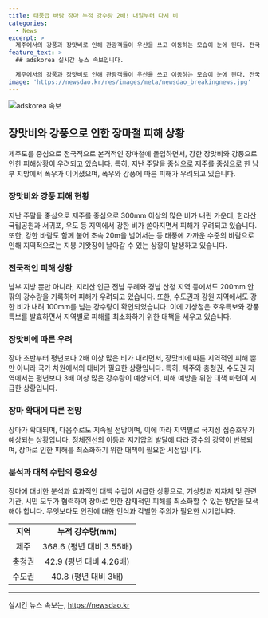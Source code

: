 ```yaml
---
title: 태풍급 바람 장마 누적 강수량 2배! 내일부터 다시 비
categories:
  - News
excerpt: >
  제주에서의 강풍과 장맛비로 인해 관광객들이 우산을 쓰고 이동하는 모습이 눈에 띈다. 전국적으로 장맛비가 시작된 가운데, 제주는 29일부터 30일까지 338.5mm의 많은 비가 내렸고, 남부 지방또한 비가 강하게 쏟아졌다. 이에 기상청은 전라와 경상, 제주산지를 중심으로 호우특보를 발효하고, 폭우가 지속될 것을 경고했다. 전문가들은 장마가 예년보다 강하게 진행될 수 있음을 우려하고 있다. 이번 장마는 정체전선의 이동에 따라 지역마다 국지성 쏟아지는 폭우를 경계해야 할 것으로 보인다.
feature_text: >
  ## adskorea 실시간 뉴스 속보입니다.

  제주에서의 강풍과 장맛비로 인해 관광객들이 우산을 쓰고 이동하는 모습이 눈에 띈다. 전국적으로 장맛비가 시작된 가운데, 제주는 29일부터 30일까지 338.5mm의 많은 비가 내렸고, 남부 지방또한 비가 강하게 쏟아졌다. 이에 기상청은 전라와 경상, 제주산지를 중심으로 호우특보를 발효하고, 폭우가 지속될 것을 경고했다. 전문가들은 장마가 예년보다 강하게 진행될 수 있음을 우려하고 있다. 이번 장마는 정체전선의 이동에 따라 지역마다 국지성 쏟아지는 폭우를 경계해야 할 것으로 보인다.
image: 'https://newsdao.kr/res/images/meta/newsdao_breakingnews.jpg'
---
```


<p><img src="https://newsdao.kr/res/images/meta/newsdao_breakingnews.jpg" alt="adskorea 속보" /></p>

<h2 data-ke-size="size26">장맛비와 강풍으로 인한 장마철 피해 상황</h2>

<p data-ke-size="size16">제주도를 중심으로 전국적으로 본격적인 장마철에 돌입하면서, 강한 장맛비와 강풍으로 인한 피해상황이 우려되고 있습니다. 특히, 지난 주말을 중심으로 제주를 중심으로 한 남부 지방에서 폭우가 이어졌으며, 폭우와 강풍에 따른 피해가 우려되고 있습니다.</p>

<h3>장맛비와 강풍 피해 현황</h3>

<p data-ke-size="size16">지난 주말을 중심으로 제주를 중심으로 300mm 이상의 많은 비가 내린 가운데, 한라산 국립공원과 서귀포, 우도 등 지역에서 강한 비가 쏟아지면서 피해가 우려되고 있습니다. 또한, 강한 바람도 함께 불어 초속 20m을 넘어서는 등 태풍에 가까운 수준의 바람으로 인해 지역적으로는 지붕 기왓장이 날아갈 수 있는 상황이 발생하고 있습니다.</p>

<h3>전국적인 피해 상황</h3>

<p data-ke-size="size16">남부 지방 뿐만 아니라, 지리산 인근 전남 구례와 경남 산청 지역 등에서도 200mm 안팎의 강수량을 기록하며 피해가 우려되고 있습니다. 또한, 수도권과 강원 지역에서도 강한 비가 내려 100mm를 넘는 강수량이 확인되었습니다. 이에 기상청은 호우특보와 강풍특보를 발효하면서 지역별로 피해를 최소화하기 위한 대책을 세우고 있습니다.</p>

<h3>장맛비에 따른 우려</h3>

<p data-ke-size="size16">장마 초반부터 평년보다 2배 이상 많은 비가 내리면서, 장맛비에 따른 지역적인 피해 뿐만 아니라 국가 차원에서의 대비가 필요한 상황입니다. 특히, 제주와 충청권, 수도권 지역에서는 평년보다 3배 이상 많은 강수량이 예상되어, 피해 예방을 위한 대책 마련이 시급한 상황입니다.</p>

<h3>장마 확대에 따른 전망</h3>

<p data-ke-size="size16">장마가 확대되며, 다음주로도 지속될 전망이며, 이에 따라 지역별로 국지성 집중호우가 예상되는 상황입니다. 정체전선의 이동과 저기압의 발달에 따라 강수의 강약이 반복되며, 장마로 인한 피해를 최소화하기 위한 대책이 필요한 시점입니다.</p>

<h3>분석과 대책 수립의 중요성</h3>

<p data-ke-size="size16">장마에 대비한 분석과 효과적인 대책 수립이 시급한 상황으로, 기상청과 지자체 및 관련 기관, 시민 모두가 협력하여 장마로 인한 잠재적인 피해를 최소화할 수 있는 방안을 모색해야 합니다. 무엇보다도 안전에 대한 인식과 각별한 주의가 필요한 시기입니다.</p>

<table>
  <tr>
    <td style="text-align: center; height: 17px;"><b>지역</b></td>
    <td style="text-align: center; height: 17px;"><b>누적 강수량(mm)</b></td>
  </tr>
  <tr>
    <td style="text-align: center; height: 17px;">제주</td>
    <td style="text-align: center; height: 17px;">368.6 (평년 대비 3.55배)</td>
  </tr>
  <tr>
    <td style="text-align: center; height: 17px;">충청권</td>
    <td style="text-align: center; height: 17px;">42.9 (평년 대비 4.26배)</td>
  </tr>
  <tr>
    <td style="text-align: center; height: 17px;">수도권</td>
    <td style="text-align: center; height: 17px;">40.8 (평년 대비 3배)</td>
  </tr>
</table>

<hr>
실시간 뉴스 속보는, <a href="https://newsdao.kr" rel="dofollow">https://newsdao.kr</a>


